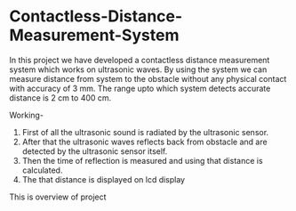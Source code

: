 # Contactless-Distance-Measurement-System

In this project we have developed a contactless
distance measurement system which works on 
ultrasonic waves.
    By using the system we can measure distance
from system to the obstacle without any physical
contact with accuracy of 3 mm. The range upto 
which system detects accurate distance is 2 cm
to 400 cm.

Working- 
1) First of all the ultrasonic sound is
   radiated by the ultrasonic sensor. 
2) After that the ultrasonic waves reflects
   back from obstacle and are detected by the 
   ultrasonic sensor itself.
3) Then the time of reflection is measured and
   using that distance is calculated.
4) The that distance is displayed on lcd display


This is overview of project 
